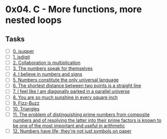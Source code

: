 # 0x04. C - More functions, more nested loops

## Tasks

- [ ] [0. isupper](https://github.com/terrymk99/alx-low_level_programming/blob/master/0x04-more_functions_nested_loops/0-isupper.c)
- [ ] [1. isdigit](https://github.com/terrymk99/alx-low_level_programming/blob/master/0x04-more_functions_nested_loops/1-isdigit.c)
- [ ] [2. Collaboration is multiplication](https://github.com/terrymk99/alx-low_level_programming/blob/master/0x04-more_functions_nested_loops/2-mul.c)
- [ ] [3. The numbers speak for themselves](https://github.com/terrymk99/alx-low_level_programming/blob/master/0x04-more_functions_nested_loops/3-main.c)
- [ ] [4. I believe in numbers and signs](https://github.com/terrymk99/alx-low_level_programming/blob/master/0x04-more_functions_nested_loops/4-print_most_numbers.c)
- [ ] [5. Numbers constitute the only universal language](https://github.com/terrymk99/alx-low_level_programming/blob/master/0x04-more_functions_nested_loops/5-more_numbers.c)
- [ ] [6. The shortest distance between two points is a straight line](https://github.com/terrymk99/alx-low_level_programming/blob/master/0x04-more_functions_nested_loops/6-print_line.c)
- [ ] [7. I feel like I am diagonally parked in a parallel universe](https://github.com/terrymk99/alx-low_level_programming/blob/master/0x04-more_functions_nested_loops/7-print_diagonal.c)
- [ ] [8. You are so much sunshine in every square inch](https://github.com/terrymk99/alx-low_level_programming/blob/master/0x04-more_functions_nested_loops/8-print_square.c)
- [ ] [9. Fizz-Buzz](https://github.com/terrymk99/alx-low_level_programming/blob/master/0x04-more_functions_nested_loops/9-fizz_buzz.c)
- [ ] [10. Triangles](https://github.com/terrymk99/alx-low_level_programming/blob/master/0x04-more_functions_nested_loops/10-print_triangle.c)
- [ ] [11. The problem of distinguishing prime numbers from composite numbers and of resolving the latter into their prime factors is known to be one of the most important and useful in arithmetic](https://github.com/terrymk99/alx-low_level_programming/blob/master/0x04-more_functions_nested_loops/100-prime_factor.c)
- [ ] [12. Numbers have life; they're not just symbols on paper](https://github.com/terrymk99/alx-low_level_programming/blob/master/0x04-more_functions_nested_loops/101-print_number.c)
